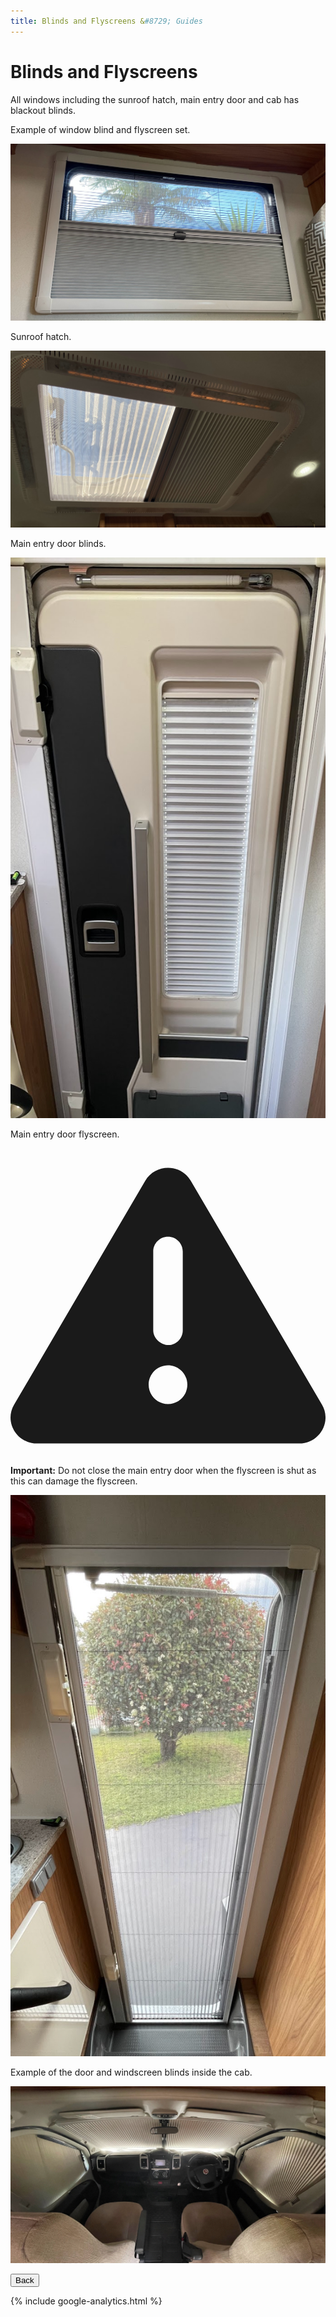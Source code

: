 ```yaml
---
title: Blinds and Flyscreens &#8729; Guides 
---
```


<link href="../styles/custom.css" rel="stylesheet" />
<link rel="stylesheet" href="https://cdn.jsdelivr.net/npm/bootstrap@4.6.1/dist/css/bootstrap.min.css" integrity="sha384-zCbKRCUGaJDkqS1kPbPd7TveP5iyJE0EjAuZQTgFLD2ylzuqKfdKlfG/eSrtxUkn" crossorigin="anonymous">

# Blinds and Flyscreens
All windows including the sunroof hatch, main entry door and cab has blackout blinds.

Example of window blind and flyscreen set.

![window blind and flyscreen](images/blind-and-flyscreen-window.jpg)

Sunroof hatch.

![hatch blind and flyscreen](images/blind-and-flyscreen-hatch.jpg)

Main entry door blinds.

![Entry door blind](images/blind-and-flyscreen-door-blind.jpg)

Main entry door flyscreen.
<div class="alert alert-danger">
    <svg class="svg-inline--fa fa-triangle-exclamation fa-w-16" aria-hidden="true" focusable="false" data-prefix="fas" data-icon="triangle-exclamation" role="img" xmlns="http://www.w3.org/2000/svg" viewBox="0 0 512 512"><path fill="currentColor" d="M506.3 417l-213.3-364c-16.33-28-57.54-28-73.98 0l-213.2 364C-10.59 444.9 9.849 480 42.74 480h426.6C502.1 480 522.6 445 506.3 417zM232 168c0-13.25 10.75-24 24-24S280 154.8 280 168v128c0 13.25-10.75 24-23.1 24S232 309.3 232 296V168zM256 416c-17.36 0-31.44-14.08-31.44-31.44c0-17.36 14.07-31.44 31.44-31.44s31.44 14.08 31.44 31.44C287.4 401.9 273.4 416 256 416z"/></svg>  
    <strong>Important:</strong> Do not close the main entry door when the flyscreen is shut as this can damage the flyscreen.
</div>

![Entry door flyscreen](images/blind-and-flyscreen-door-flyscreen.jpg)

Example of the door and windscreen blinds inside the cab. 

![cab blinds](images/blind-and-flyscreen-cab.jpg)

<a href="/#guides"><button class="nav-button"><i class="arrow arrow-left"></i> Back</button></a>

{% include google-analytics.html %}